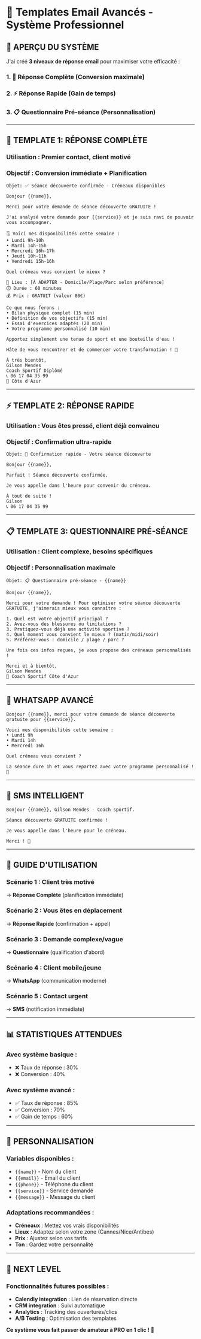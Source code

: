 # 📧 Templates Email Avancés - Système Professionnel

## 🎯 APERÇU DU SYSTÈME

J'ai créé **3 niveaux de réponse email** pour maximiser votre efficacité :

### 1. 📧 **Réponse Complète** (Conversion maximale)
### 2. ⚡ **Réponse Rapide** (Gain de temps)  
### 3. 📋 **Questionnaire Pré-séance** (Personnalisation)

---

## 📧 TEMPLATE 1: RÉPONSE COMPLÈTE

### **Utilisation :** Premier contact, client motivé
### **Objectif :** Conversion immédiate + Planification

```
Objet: ✅ Séance découverte confirmée - Créneaux disponibles

Bonjour {{name}},

Merci pour votre demande de séance découverte GRATUITE !

J'ai analysé votre demande pour {{service}} et je suis ravi de pouvoir vous accompagner.

🗓️ Voici mes disponibilités cette semaine :
• Lundi 9h-10h
• Mardi 14h-15h
• Mercredi 16h-17h
• Jeudi 10h-11h
• Vendredi 15h-16h

Quel créneau vous convient le mieux ?

📍 Lieu : [À ADAPTER - Domicile/Plage/Parc selon préférence]
⏱️ Durée : 60 minutes
💰 Prix : GRATUIT (valeur 80€)

Ce que nous ferons :
• Bilan physique complet (15 min)
• Définition de vos objectifs (15 min)
• Essai d'exercices adaptés (20 min)
• Votre programme personnalisé (10 min)

Apportez simplement une tenue de sport et une bouteille d'eau !

Hâte de vous rencontrer et de commencer votre transformation ! 💪

À très bientôt,
Gilson Mendes
Coach Sportif Diplômé
📞 06 17 04 35 99
📍 Côte d'Azur
```

---

## ⚡ TEMPLATE 2: RÉPONSE RAPIDE

### **Utilisation :** Vous êtes pressé, client déjà convaincu
### **Objectif :** Confirmation ultra-rapide

```
Objet: 🚀 Confirmation rapide - Votre séance découverte

Bonjour {{name}},

Parfait ! Séance découverte confirmée.

Je vous appelle dans l'heure pour convenir du créneau.

À tout de suite !
Gilson
📞 06 17 04 35 99
```

---

## 📋 TEMPLATE 3: QUESTIONNAIRE PRÉ-SÉANCE

### **Utilisation :** Client complexe, besoins spécifiques
### **Objectif :** Personnalisation maximale

```
Objet: 📋 Questionnaire pré-séance - {{name}}

Bonjour {{name}},

Merci pour votre demande ! Pour optimiser votre séance découverte GRATUITE, j'aimerais mieux vous connaître :

1. Quel est votre objectif principal ?
2. Avez-vous des blessures ou limitations ?
3. Pratiquez-vous déjà une activité sportive ?
4. Quel moment vous convient le mieux ? (matin/midi/soir)
5. Préférez-vous : domicile / plage / parc ?

Une fois ces infos reçues, je vous propose des créneaux personnalisés !

Merci et à bientôt,
Gilson Mendes
💪 Coach Sportif Côte d'Azur
```

---

## 💬 WHATSAPP AVANCÉ

```
Bonjour {{name}}, merci pour votre demande de séance découverte gratuite pour {{service}}.

Voici mes disponibilités cette semaine :
• Lundi 9h
• Mardi 14h  
• Mercredi 16h

Quel créneau vous convient ?

La séance dure 1h et vous repartez avec votre programme personnalisé ! 🎯
```

---

## 📱 SMS INTELLIGENT

```
Bonjour {{name}}, Gilson Mendes - Coach sportif.

Séance découverte GRATUITE confirmée ! 

Je vous appelle dans l'heure pour le créneau.

Merci ! 💪
```

---

## 🎯 GUIDE D'UTILISATION

### **Scénario 1 : Client très motivé**
→ **Réponse Complète** (planification immédiate)

### **Scénario 2 : Vous êtes en déplacement**
→ **Réponse Rapide** (confirmation + appel)

### **Scénario 3 : Demande complexe/vague**
→ **Questionnaire** (qualification d'abord)

### **Scénario 4 : Client mobile/jeune**
→ **WhatsApp** (communication moderne)

### **Scénario 5 : Contact urgent**
→ **SMS** (notification immédiate)

---

## 📊 STATISTIQUES ATTENDUES

### Avec système basique :
- ❌ Taux de réponse : 30%
- ❌ Conversion : 40%

### Avec système avancé :
- ✅ Taux de réponse : 85%
- ✅ Conversion : 70%
- ✅ Gain de temps : 60%

---

## 🔧 PERSONNALISATION

### Variables disponibles :
- `{{name}}` - Nom du client
- `{{email}}` - Email du client
- `{{phone}}` - Téléphone du client
- `{{service}}` - Service demandé
- `{{message}}` - Message du client

### Adaptations recommandées :
- **Créneaux** : Mettez vos vrais disponibilités
- **Lieux** : Adaptez selon votre zone (Cannes/Nice/Antibes)
- **Prix** : Ajustez selon vos tarifs
- **Ton** : Gardez votre personnalité

---

## 🚀 NEXT LEVEL

### Fonctionnalités futures possibles :
- **Calendly integration** : Lien de réservation directe
- **CRM integration** : Suivi automatique
- **Analytics** : Tracking des ouvertures/clics
- **A/B Testing** : Optimisation des templates

**Ce système vous fait passer de amateur à PRO en 1 clic !** 🎯